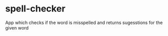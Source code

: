 # spell-checker
App which checks if the word is misspelled and returns sugesstions for the given word

